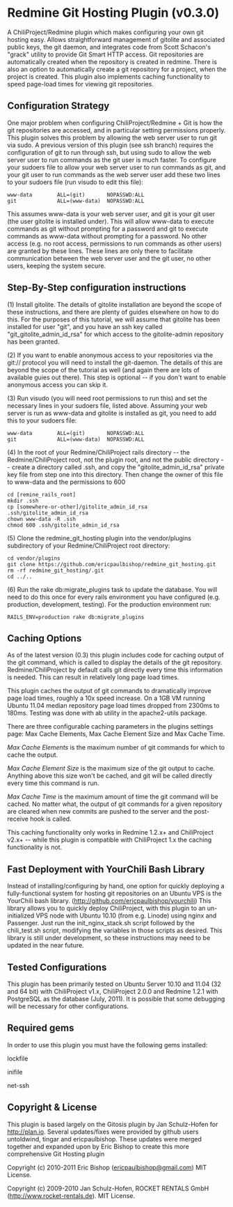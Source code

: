 # Redmine Git Hosting Plugin (v0.3.0)

A ChiliProject/Redmine plugin which makes configuring your own git hosting easy. Allows straightforward management of gitolite and associated public keys, the git daemon, and integrates code from Scott Schacon's "grack" utility to provide Git Smart HTTP access.  Git repositories are automatically created when the repository is created in redmine.  There is also an option to automatically create a git repository for a project, when the project is created.  This plugin also implements caching functionality to speed page-load times for viewing git repositories.



## Configuration Strategy

One major problem when configuring ChiliProject/Redmine + Git is how the git repositories are accessed, and in particular setting permissions properly.  This plugin solves this problem by allowing the web server user to run git via sudo.  A previous version of this plugin (see ssh branch) requires the configuration of git to run through ssh, but using sudo to allow the web server user to run commands as the git user is much faster.  To configure your sudoers file to allow your web server user to run commands as git, and your git user to run commands as the web server user add these two lines to your sudoers file (run visudo to edit this file):

    www-data        ALL=(git)       NOPASSWD:ALL
    git             ALL=(www-data)  NOPASSWD:ALL


This assumes www-data is your web server user, and git is your git user (the user gitolite is installed under).  This will allow www-data to execute commands as git without prompting for a password and git to execute commands as www-data without prompting for a password.  No other access (e.g. no root access, permissions to run commands as other users) are granted by these lines.  These lines are only there to facilitate communication between the web server user and the git user, no other users, keeping the system secure.


## Step-By-Step configuration instructions

(1) Install gitolite.  The details of gitolite installation are beyond the scope of these instructions, and there are plenty of guides elsewhere on how to do this.  For the purposes of this tutorial, we will assume that gitolite has been installed for user "git", and you have an ssh key called "git_gitolite_admin_id_rsa" for which access to the gitolite-admin repository has been granted.

(2) If you want to enable anonymous access to your repositories via the git:// protocol you will need to install the git-daemon.  The details of this are beyond the scope of the tutorial as well (and again there are lots of available guies out there).  This step is optional -- if you don't want to enable anonymous access you can skip it.

(3) Run visudo (you will need root permissions to run this) and set the necessary lines in your sudoers file, listed above.  Assuming your web server is run as www-data and gitolite is installed as git, you need to add this to your sudoers file:

    www-data        ALL=(git)       NOPASSWD:ALL
    git             ALL=(www-data)  NOPASSWD:ALL

(4) In the root of your Redmine/ChiliProject rails directory -- the Redmine/ChiliProject root, not the plugin root, and not the public directory -- create a directory called .ssh, and copy the "gitolite_admin_id_rsa"  private key file from step one into this directory. Then change the owner of this file to www-data and the permissions to 600

    cd [remine_rails_root]
    mkdir .ssh
    cp [somewhere-or-other]/gitolite_admin_id_rsa .ssh/gitolite_admin_id_rsa
    chown www-data -R .ssh
    chmod 600 .ssh/gitolite_admin_id_rsa


(5) Clone the redmine_git_hosting plugin into the vendor/plugins subdirectory of your Redmine/ChiliProject root directory:

    cd vendor/plugins
    git clone https://github.com/ericpaulbishop/redmine_git_hosting.git
    rm -rf redmine_git_hosting/.git
    cd ../..

(6) Run the rake db:migrate\_plugins task to update the database.  You will need to do this once for every rails environment you have configured (e.g. production, development, testing).  For the production environment run:

    RAILS_ENV=production rake db:migrate_plugins

## Caching Options

As of the latest version (0.3) this plugin includes code for caching output of the git command, which is called to display the details of the git repository.  Redmine/ChiliProject by default calls git directly every time this information is needed.  This can result in relatively long page load times.  

This plugin caches the output of git commands to dramatically improve page load times, roughly a 10x speed increase.  On a 1GB VM running Ubuntu 11.04 median repository page load times dropped from 2300ms to 180ms.  Testing was done with ab utility in the apache2-utils package.

There are three configurable caching parameters in the plugins settings page: Max Cache Elements, Max Cache Element Size and Max Cache Time.  

*Max Cache Elements* is the maximum number of git commands for which to cache the output.  

*Max Cache Element Size* is the maximum size of the git output to cache.   Anything above this size won't be cached, and git will be called directly every time this command is run.  

*Max Cache Time* is the maximum amount of time the git command will be cached.  No matter what, the output of git commands for a given repository are cleared when new commits are pushed to the server and the post-receive hook is called.

This caching functionality only works in Redmine 1.2.x+ and ChiliProject v2.x+ -- while this plugin is compatible with ChiliProject 1.x the caching functionality is not.

## Fast Deployment with YourChili Bash Library

Instead of installing/configuring by hand, one option for quickly deploying a fully-functional system for hosting git repositories on an Ubuntu VPS is the YourChili bash library. (http://github.com/ericpaulbishop/yourchili)  This library allows you to quickly deploy ChiliProject, with this plugin to an un-initialized VPS node with Ubuntu 10.10 (from e.g. Linode) using nginx and Passenger.  Just run the init\_nginx\_stack.sh script followed by the chili\_test.sh script, modifying the variables in those scripts as desired.  This library is still under development, so these instructions may need to be updated in the near future.

## Tested Configurations

This plugin has been primarily tested on Ubuntu Server 10.10 and 11.04 (32 and 64 bit) with ChiliProject v1.x, ChiliProject 2.0.0 and Redmine 1.2.1 with PostgreSQL as the database (July, 2011).  It is possible that some debugging will be necessary for other configurations.


## Required gems

In order to use this plugin you must have the following gems installed:

lockfile

inifile

net-ssh


## Copyright & License

This plugin is based largely on the Gitosis plugin by Jan Schulz-Hofen for http://plan.io.  Several updates/fixes were provided by github users untoldwind, tingar and ericpaulbishop. These updates were merged together and expanded upon by Eric Bishop to create this more comprehensive Git Hosting plugin

Copyright (c) 2010-2011 Eric Bishop (ericpaulbishop@gmail.com) MIT License.

Copyright (c) 2009-2010 Jan Schulz-Hofen, ROCKET RENTALS GmbH (http://www.rocket-rentals.de). MIT License.

